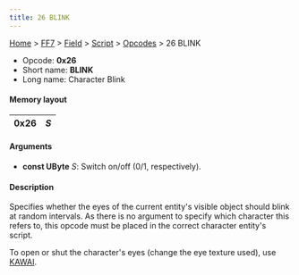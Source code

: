 ```yaml
---
title: 26 BLINK
---
```


[Home](../../../../Main%20Page.md) > [FF7](../../../../FF7.md) > [Field](../../../Field.md) > [Script](../../Script.md) > [Opcodes](../Opcodes.md) > 26 BLINK

-   Opcode: **0x26**
-   Short name: **BLINK**
-   Long name: Character Blink

#### Memory layout

| 0x26 | *S* |
|------|-----|

#### Arguments

-   **const UByte** *S*: Switch on/off (0/1, respectively).

#### Description

Specifies whether the eyes of the current entity's visible object should
blink at random intervals. As there is no argument to specify which
character this refers to, this opcode must be placed in the correct
character entity's script.

To open or shut the character's eyes (change the eye texture used), use
[KAWAI][].

  [KAWAI]: 28%20KAWAI.md "wikilink"
